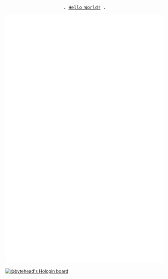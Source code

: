 <p align="center">
  <samp>
    .  <a href="https://home.byt3h3ad.workers.dev/website">Hello World!</a>  .
    <br />
<!--     <a href="https://peerlist.io/adhiraj">
      <img src="https://peerlist-readme-badge.herokuapp.com/api/adhiraj?style=social" alt="Peerlist" />
    </a> -->
<!--     [![Peerlist](https://peerlist-readme-badge.herokuapp.com/api/adhiraj?style=social)](https://peerlist.io/adhiraj) -->
  </samp>
</p>

<p align="center">
  <img src="/github-metrics.svg" alt="byt3h3ad's metrics" />
</p>

[![@bytehead's Holopin board](https://holopin.io/api/user/board?user=bytehead)](https://holopin.io/@bytehead)

<!--
**byteheadLW/byteheadLW** is a ✨ _special_ ✨ repository because its `README.md` (this file) appears on your GitHub profile.

Here are some ideas to get you started:

- 🔭 I’m currently working on ...
- 🌱 I’m currently learning ...
- 👯 I’m looking to collaborate on ...
- 🤔 I’m looking for help with ...
- 💬 Ask me about ...
- 📫 How to reach me: ...
- 😄 Pronouns: ...
- ⚡ Fun fact: ...
-->
